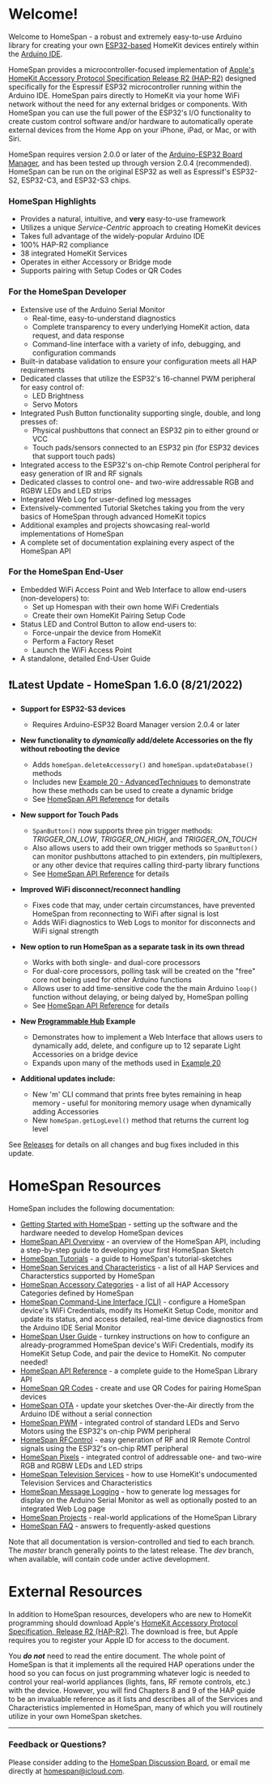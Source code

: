 # Welcome!

Welcome to HomeSpan - a robust and extremely easy-to-use Arduino library for creating your own [ESP32-based](https://www.espressif.com/en/products/modules/esp32) HomeKit devices entirely within the [Arduino IDE](http://www.arduino.cc).

HomeSpan provides a microcontroller-focused implementation of [Apple's HomeKit Accessory Protocol Specification Release R2 (HAP-R2)](https://developer.apple.com/homekit/specification/) designed specifically for the Espressif ESP32 microcontroller running within the Arduino IDE.  HomeSpan pairs directly to HomeKit via your home WiFi network without the need for any external bridges or components.  With HomeSpan you can use the full power of the ESP32's I/O functionality to create custom control software and/or hardware to automatically operate external devices from the Home App on your iPhone, iPad, or Mac, or with Siri.

HomeSpan requires version 2.0.0 or later of the [Arduino-ESP32 Board Manager](https://github.com/espressif/arduino-esp32), and has been tested up through version 2.0.4 (recommended).  HomeSpan can be run on the original ESP32 as well as Espressif's ESP32-S2, ESP32-C3, and ESP32-S3 chips.

### HomeSpan Highlights

* Provides a natural, intuitive, and **very** easy-to-use framework
* Utilizes a unique *Service-Centric* approach to creating HomeKit devices
* Takes full advantage of the widely-popular Arduino IDE
* 100% HAP-R2 compliance
* 38 integrated HomeKit Services
* Operates in either Accessory or Bridge mode
* Supports pairing with Setup Codes or QR Codes

### For the HomeSpan Developer

* Extensive use of the Arduino Serial Monitor
  * Real-time, easy-to-understand diagnostics
  * Complete transparency to every underlying HomeKit action, data request, and data response
  * Command-line interface with a variety of info, debugging, and configuration commands
* Built-in database validation to ensure your configuration meets all HAP requirements
* Dedicated classes that utilize the ESP32's 16-channel PWM peripheral for easy control of:
  * LED Brightness
  * Servo Motors
* Integrated Push Button functionality supporting single, double, and long presses of:
  * Physical pushbuttons that connect an ESP32 pin to either ground or VCC
  * Touch pads/sensors connected to an ESP32 pin (for ESP32 devices that support touch pads)
* Integrated access to the ESP32's on-chip Remote Control peripheral for easy generation of IR and RF signals
* Dedicated classes to control one- and two-wire addressable RGB and RGBW LEDs and LED strips
* Integrated Web Log for user-defined log messages
* Extensively-commented Tutorial Sketches taking you from the very basics of HomeSpan through advanced HomeKit topics
* Additional examples and projects showcasing real-world implementations of HomeSpan
* A complete set of documentation explaining every aspect of the HomeSpan API

### For the HomeSpan End-User

* Embedded WiFi Access Point and Web Interface to allow end-users (non-developers) to:
  * Set up Homespan with their own home WiFi Credentials
  * Create their own HomeKit Pairing Setup Code
* Status LED and Control Button to allow end-users to:
  * Force-unpair the device from HomeKit
  * Perform a Factory Reset
  * Launch the WiFi Access Point
* A standalone, detailed End-User Guide

## ❗Latest Update - HomeSpan 1.6.0 (8/21/2022)

* **Support for ESP32-S3 devices**
  * Requires Arduino-ESP32 Board Manager version 2.0.4 or later
  
* **New functionality to *dynamically* add/delete Accessories on the fly without rebooting the device**
  * Adds `homeSpan.deleteAccessory()` and `homeSpan.updateDatabase()` methods
  * Includes new [Example 20 - AdvancedTechniques](https://github.com/HomeSpan/HomeSpan/blob/master/examples/20-AdvancedTechniques) to demonstrate how these methods can be used to create a dynamic bridge
  * See [HomeSpan API Reference](https://github.com/HomeSpan/HomeSpan/blob/master/docs/Reference.md) for details
  
* **New support for Touch Pads**
  * `SpanButton()` now supports three pin trigger methods: *TRIGGER_ON_LOW*, *TRIGGER_ON_HIGH*, and *TRIGGER_ON_TOUCH*
  * Also allows users to add their own trigger methods so `SpanButton()` can monitor pushbuttons attached to pin extenders, pin multiplexers, or any other device that requires calling third-party library functions
  * See [HomeSpan API Reference](https://github.com/HomeSpan/HomeSpan/blob/master/docs/Reference.md) for details

* **Improved WiFi disconnect/reconnect handling**
  * Fixes code that may, under certain circumstances, have prevented HomeSpan from reconnecting to WiFi after signal is lost
  * Adds WiFi diagnostics to Web Logs to monitor for disconnects and WiFi signal strength
  
* **New option to run HomeSpan as a separate task in its own thread**
  * Works with both single- and dual-core processors
  * For dual-core processors, polling task will be created on the "free" core not being used for other Arduino functions
  * Allows user to add time-sensitive code the the main Arduino `loop()` function without delaying, or being dalyed by, HomeSpan polling
  * See [HomeSpan API Reference](https://github.com/HomeSpan/HomeSpan/blob/master/docs/Reference.md) for details
  
* **New [Programmable Hub](https://github.com/HomeSpan/HomeSpan/blob/master/Other%20Examples/ProgrammableHub) Example**
  * Demonstrates how to implement a Web Interface that allows users to dynamically add, delete, and configure up to 12 separate Light Accessories on a bridge device
  * Expands upon many of the methods used in [Example 20](https://github.com/HomeSpan/HomeSpan/blob/master/examples/20-AdvancedTechniques)
  
* **Additional updates include:**
  * New 'm' CLI command that prints free bytes remaining in heap memory - useful for monitoring memory usage when dynamically adding Accessories
  * New `homeSpan.getLogLevel()` method that returns the current log level

See [Releases](https://github.com/HomeSpan/HomeSpan/releases) for details on all changes and bug fixes included in this update.

# HomeSpan Resources

HomeSpan includes the following documentation:

* [Getting Started with HomeSpan](https://github.com/HomeSpan/HomeSpan/blob/master/docs/GettingStarted.md) - setting up the software and the hardware needed to develop HomeSpan devices
* [HomeSpan API Overview](https://github.com/HomeSpan/HomeSpan/blob/master/docs/Overview.md) - an overview of the HomeSpan API, including a step-by-step guide to developing your first HomeSpan Sketch
* [HomeSpan Tutorials](https://github.com/HomeSpan/HomeSpan/blob/master/docs/Tutorials.md) - a guide to HomeSpan's tutorial-sketches
* [HomeSpan Services and Characteristics](https://github.com/HomeSpan/HomeSpan/blob/master/docs/ServiceList.md) - a list of all HAP Services and Characterstics supported by HomeSpan
* [HomeSpan Accessory Categories](https://github.com/HomeSpan/HomeSpan/blob/master/docs/Categories.md) - a list of all HAP Accessory Categories defined by HomeSpan
* [HomeSpan Command-Line Interface (CLI)](https://github.com/HomeSpan/HomeSpan/blob/master/docs/CLI.md) - configure a HomeSpan device's WiFi Credentials, modify its HomeKit Setup Code, monitor and update its status, and access detailed, real-time device diagnostics from the Arduino IDE Serial Monitor
* [HomeSpan User Guide](https://github.com/HomeSpan/HomeSpan/blob/master/docs/UserGuide.md) - turnkey instructions on how to configure an already-programmed HomeSpan device's WiFi Credentials, modify its HomeKit Setup Code, and pair the device to HomeKit.  No computer needed!
* [HomeSpan API Reference](https://github.com/HomeSpan/HomeSpan/blob/master/docs/Reference.md) - a complete guide to the HomeSpan Library API
* [HomeSpan QR Codes](https://github.com/HomeSpan/HomeSpan/blob/master/docs/QRCodes.md) - create and use QR Codes for pairing HomeSpan devices
* [HomeSpan OTA](https://github.com/HomeSpan/HomeSpan/blob/master/docs/OTA.md) - update your sketches Over-the-Air directly from the Arduino IDE without a serial connection
* [HomeSpan PWM](https://github.com/HomeSpan/HomeSpan/blob/master/docs/PWM.md) - integrated control of standard LEDs and Servo Motors using the ESP32's on-chip PWM peripheral
* [HomeSpan RFControl](https://github.com/HomeSpan/HomeSpan/blob/master/docs/RMT.md) - easy generation of RF and IR Remote Control signals using the ESP32's on-chip RMT peripheral
* [HomeSpan Pixels](https://github.com/HomeSpan/HomeSpan/blob/master/docs/Pixels.md) - integrated control of addressable one- and two-wire RGB and RGBW LEDs and LED strips
* [HomeSpan Television Services](https://github.com/HomeSpan/HomeSpan/blob/master/docs/TVServices.md) - how to use HomeKit's undocumented Television Services and Characteristics
* [HomeSpan Message Logging](https://github.com/HomeSpan/HomeSpan/blob/master/docs/Logging.md) - how to generate log messages for display on the Arduino Serial Monitor as well as optionally posted to an integrated Web Log page
* [HomeSpan Projects](https://github.com/topics/homespan) - real-world applications of the HomeSpan Library
* [HomeSpan FAQ](https://github.com/HomeSpan/HomeSpan/blob/master/docs/FAQ.md) - answers to frequently-asked questions

Note that all documentation is version-controlled and tied to each branch.  The *master* branch generally points to the latest release.  The *dev* branch, when available, will contain code under active development.

# External Resources

In addition to HomeSpan resources, developers who are new to HomeKit programming should download Apple's [HomeKit Accessory Protocol Specification, Release R2 (HAP-R2)](https://developer.apple.com/homekit/specification/). The download is free, but Apple requires you to register your Apple ID for access to the document.

You ***do not*** need to read the entire document.  The whole point of HomeSpan is that it implements all the required HAP operations under the hood so you can focus on just programming whatever logic is needed to control your real-world appliances (lights, fans, RF remote controls, etc.) with the device.  However, you will find Chapters 8 and 9 of the HAP guide to be an invaluable reference as it lists and describes all of the Services and Characteristics implemented in HomeSpan, many of which you will routinely utilize in your own HomeSpan sketches.

---

### Feedback or Questions?

Please consider adding to the [HomeSpan Discussion Board](https://github.com/HomeSpan/HomeSpan/discussions), or email me directly at [homespan@icloud.com](mailto:homespan@icloud.com).
